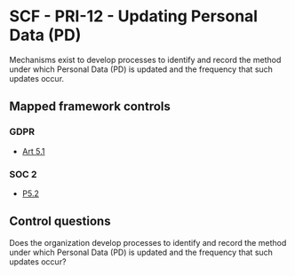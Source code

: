 # SCF - PRI-12 - Updating Personal Data (PD)
Mechanisms exist to develop processes to identify and record the method under which Personal Data (PD) is updated and the frequency that such updates occur.
## Mapped framework controls
### GDPR
- [Art 5.1](../gdpr/art5.md#Article-51)
  
### SOC 2
- [P5.2](../soc2/p52.md)
  
## Control questions
Does the organization develop processes to identify and record the method under which Personal Data (PD) is updated and the frequency that such updates occur?
  